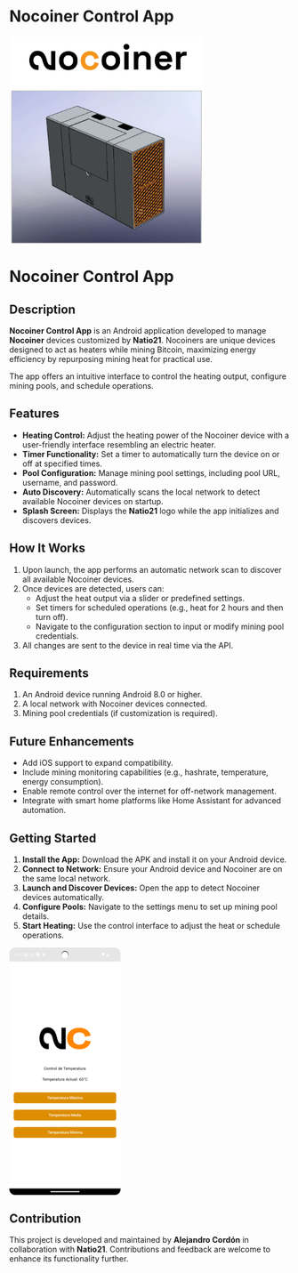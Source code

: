 # Nocoiner Control App



<img src="/images/nocoinerphoto.png" alt="drawing" width="350" align="center"/>



# Nocoiner Control App

## Description
**Nocoiner Control App** is an Android application developed to manage **Nocoiner** devices customized by **Natio21**. Nocoiners are unique devices designed to act as heaters while mining Bitcoin, maximizing energy efficiency by repurposing mining heat for practical use.

The app offers an intuitive interface to control the heating output, configure mining pools, and schedule operations.

## Features
- **Heating Control:** Adjust the heating power of the Nocoiner device with a user-friendly interface resembling an electric heater.
- **Timer Functionality:** Set a timer to automatically turn the device on or off at specified times.
- **Pool Configuration:** Manage mining pool settings, including pool URL, username, and password.
- **Auto Discovery:** Automatically scans the local network to detect available Nocoiner devices on startup.
- **Splash Screen:** Displays the **Natio21** logo while the app initializes and discovers devices.

## How It Works
1. Upon launch, the app performs an automatic network scan to discover all available Nocoiner devices.
2. Once devices are detected, users can:
   - Adjust the heat output via a slider or predefined settings.
   - Set timers for scheduled operations (e.g., heat for 2 hours and then turn off).
   - Navigate to the configuration section to input or modify mining pool credentials.
3. All changes are sent to the device in real time via the API.

## Requirements
1. An Android device running Android 8.0 or higher.
2. A local network with Nocoiner devices connected.
3. Mining pool credentials (if customization is required).

## Future Enhancements
- Add iOS support to expand compatibility.
- Include mining monitoring capabilities (e.g., hashrate, temperature, energy consumption).
- Enable remote control over the internet for off-network management.
- Integrate with smart home platforms like Home Assistant for advanced automation.

## Getting Started
1. **Install the App:** Download the APK and install it on your Android device.
2. **Connect to Network:** Ensure your Android device and Nocoiner are on the same local network.
3. **Launch and Discover Devices:** Open the app to detect Nocoiner devices automatically.
4. **Configure Pools:** Navigate to the settings menu to set up mining pool details.
5. **Start Heating:** Use the control interface to adjust the heat or schedule operations.

<img src="Screenshot_20241224_144219.png" alt="drawing" width="200" align="center"/>

## Contribution
This project is developed and maintained by **Alejandro Cordón** in collaboration with **Natio21**. Contributions and feedback are welcome to enhance its functionality further.
